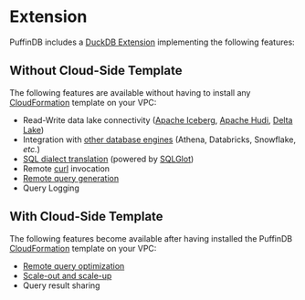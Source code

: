 # Extension

PuffinDB includes a [DuckDB Extension](https://duckdb.org/docs/extensions/overview.html) implementing the following features:

## Without Cloud-Side Template
The following features are available without having to install any [CloudFormation](https://aws.amazon.com/cloudformation/) template on your VPC:
- Read-Write data lake connectivity ([Apache Iceberg](https://iceberg.apache.org/), [Apache Hudi](https://hudi.apache.org/), [Delta Lake](https://delta.io/))
- Integration with [other database engines](Query%20Proxy.md#query-delegation) (Athena, Databricks, Snowflake, *etc.*)
- [SQL dialect translation](Query%20Proxy.md#dialect-translation) (powered by [SQLGlot](https://github.com/tobymao/sqlglot))
- Remote [curl](https://curl.se/) invocation
- [Remote query generation](Query%20Proxy.md)
- Query Logging

## With Cloud-Side Template
The following features become available after having installed the PuffinDB [CloudFormation](https://aws.amazon.com/cloudformation/) template on your VPC:
- [Remote query optimization](Query%20Proxy.md#query-optimization)
- [Scale-out and scale-up](../CLOUD.md#scale-out-and-scale-up)
- Query result sharing
